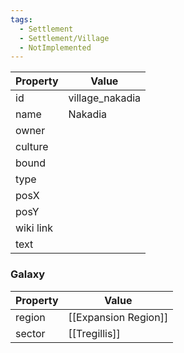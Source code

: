 ```yaml
---
tags:
  - Settlement
  - Settlement/Village
  - NotImplemented
---
```


| Property  | Value           |
| --------- | --------------- |
| id        | village_nakadia |
| name      | Nakadia         |
| owner     |                 |
| culture   |                 |
| bound     |                 |
| type      |                 |
| posX      |                 |
| posY      |                 |
| wiki link |                 |
| text      |                 |

### Galaxy
| Property | Value                |
| -------- | -------------------- |
| region   | [[Expansion Region]] |
| sector   | [[Tregillis]]        |
